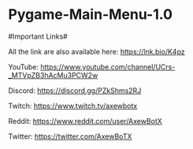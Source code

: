 # Pygame-Main-Menu-1.0

#Important Links#

All the link are also available here: https://lnk.bio/K4pz

YouTube: https://www.youtube.com/channel/UCrs-_MTVpZB3hAcMu3PCW2w

Discord: https://discord.gg/PZkShms2RJ

Twitch: https://www.twitch.tv/axewbotx

Reddit: https://www.reddit.com/user/AxewBotX

Twitter: https://twitter.com/AxewBoTX
